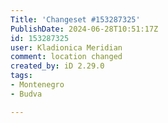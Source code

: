 ```yaml
---
Title: 'Changeset #153287325'
PublishDate: 2024-06-28T10:51:17Z
id: 153287325
user: Kladionica Meridian
comment: location changed
created_by: iD 2.29.0
tags:
- Montenegro
- Budva

---
```

